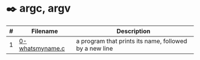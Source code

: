 # ✒️ argc, argv
|#|Filename|Description|
|--|----|---------|
|1|[0-whatsmyname.c](./0-whatsmyname.c)|a program that prints its name, followed by a new line|
